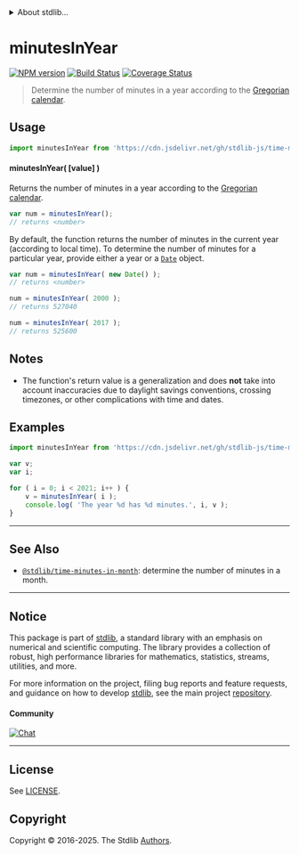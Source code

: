 <!--

@license Apache-2.0

Copyright (c) 2018 The Stdlib Authors.

Licensed under the Apache License, Version 2.0 (the "License");
you may not use this file except in compliance with the License.
You may obtain a copy of the License at

   http://www.apache.org/licenses/LICENSE-2.0

Unless required by applicable law or agreed to in writing, software
distributed under the License is distributed on an "AS IS" BASIS,
WITHOUT WARRANTIES OR CONDITIONS OF ANY KIND, either express or implied.
See the License for the specific language governing permissions and
limitations under the License.

-->


<details>
  <summary>
    About stdlib...
  </summary>
  <p>We believe in a future in which the web is a preferred environment for numerical computation. To help realize this future, we've built stdlib. stdlib is a standard library, with an emphasis on numerical and scientific computation, written in JavaScript (and C) for execution in browsers and in Node.js.</p>
  <p>The library is fully decomposable, being architected in such a way that you can swap out and mix and match APIs and functionality to cater to your exact preferences and use cases.</p>
  <p>When you use stdlib, you can be absolutely certain that you are using the most thorough, rigorous, well-written, studied, documented, tested, measured, and high-quality code out there.</p>
  <p>To join us in bringing numerical computing to the web, get started by checking us out on <a href="https://github.com/stdlib-js/stdlib">GitHub</a>, and please consider <a href="https://opencollective.com/stdlib">financially supporting stdlib</a>. We greatly appreciate your continued support!</p>
</details>

# minutesInYear

[![NPM version][npm-image]][npm-url] [![Build Status][test-image]][test-url] [![Coverage Status][coverage-image]][coverage-url] <!-- [![dependencies][dependencies-image]][dependencies-url] -->

> Determine the number of minutes in a year according to the [Gregorian calendar][gregorian-calendar].



<section class="usage">

## Usage

```javascript
import minutesInYear from 'https://cdn.jsdelivr.net/gh/stdlib-js/time-minutes-in-year@deno/mod.js';
```

#### minutesInYear( \[value] )

Returns the number of minutes in a year according to the [Gregorian calendar][gregorian-calendar].

```javascript
var num = minutesInYear();
// returns <number>
```

By default, the function returns the number of minutes in the current year (according to local time). To determine the number of minutes for a particular year, provide either a year or a [`Date`][date-object] object.

```javascript
var num = minutesInYear( new Date() );
// returns <number>

num = minutesInYear( 2000 );
// returns 527040

num = minutesInYear( 2017 );
// returns 525600
```

</section>

<!-- /.usage -->

<section class="notes">

## Notes

-   The function's return value is a generalization and does **not** take into account inaccuracies due to daylight savings conventions, crossing timezones, or other complications with time and dates. 

</section>

<!-- /.notes -->

<section class="examples">

## Examples

<!-- eslint no-undef: "error" -->

```javascript
import minutesInYear from 'https://cdn.jsdelivr.net/gh/stdlib-js/time-minutes-in-year@deno/mod.js';

var v;
var i;

for ( i = 0; i < 2021; i++ ) {
    v = minutesInYear( i );
    console.log( 'The year %d has %d minutes.', i, v );
}
```

</section>

<!-- /.examples -->



<!-- Section for related `stdlib` packages. Do not manually edit this section, as it is automatically populated. -->

<section class="related">

* * *

## See Also

-   <span class="package-name">[`@stdlib/time-minutes-in-month`][@stdlib/time/minutes-in-month]</span><span class="delimiter">: </span><span class="description">determine the number of minutes in a month.</span>

</section>

<!-- /.related -->

<!-- Section for all links. Make sure to keep an empty line after the `section` element and another before the `/section` close. -->


<section class="main-repo" >

* * *

## Notice

This package is part of [stdlib][stdlib], a standard library with an emphasis on numerical and scientific computing. The library provides a collection of robust, high performance libraries for mathematics, statistics, streams, utilities, and more.

For more information on the project, filing bug reports and feature requests, and guidance on how to develop [stdlib][stdlib], see the main project [repository][stdlib].

#### Community

[![Chat][chat-image]][chat-url]

---

## License

See [LICENSE][stdlib-license].


## Copyright

Copyright &copy; 2016-2025. The Stdlib [Authors][stdlib-authors].

</section>

<!-- /.stdlib -->

<!-- Section for all links. Make sure to keep an empty line after the `section` element and another before the `/section` close. -->

<section class="links">

[npm-image]: http://img.shields.io/npm/v/@stdlib/time-minutes-in-year.svg
[npm-url]: https://npmjs.org/package/@stdlib/time-minutes-in-year

[test-image]: https://github.com/stdlib-js/time-minutes-in-year/actions/workflows/test.yml/badge.svg?branch=main
[test-url]: https://github.com/stdlib-js/time-minutes-in-year/actions/workflows/test.yml?query=branch:main

[coverage-image]: https://img.shields.io/codecov/c/github/stdlib-js/time-minutes-in-year/main.svg
[coverage-url]: https://codecov.io/github/stdlib-js/time-minutes-in-year?branch=main

<!--

[dependencies-image]: https://img.shields.io/david/stdlib-js/time-minutes-in-year.svg
[dependencies-url]: https://david-dm.org/stdlib-js/time-minutes-in-year/main

-->

[chat-image]: https://img.shields.io/gitter/room/stdlib-js/stdlib.svg
[chat-url]: https://app.gitter.im/#/room/#stdlib-js_stdlib:gitter.im

[stdlib]: https://github.com/stdlib-js/stdlib

[stdlib-authors]: https://github.com/stdlib-js/stdlib/graphs/contributors

[cli-section]: https://github.com/stdlib-js/time-minutes-in-year#cli
[cli-url]: https://github.com/stdlib-js/time-minutes-in-year/tree/cli
[@stdlib/time-minutes-in-year]: https://github.com/stdlib-js/time-minutes-in-year/tree/main

[umd]: https://github.com/umdjs/umd
[es-module]: https://developer.mozilla.org/en-US/docs/Web/JavaScript/Guide/Modules

[deno-url]: https://github.com/stdlib-js/time-minutes-in-year/tree/deno
[deno-readme]: https://github.com/stdlib-js/time-minutes-in-year/blob/deno/README.md
[umd-url]: https://github.com/stdlib-js/time-minutes-in-year/tree/umd
[umd-readme]: https://github.com/stdlib-js/time-minutes-in-year/blob/umd/README.md
[esm-url]: https://github.com/stdlib-js/time-minutes-in-year/tree/esm
[esm-readme]: https://github.com/stdlib-js/time-minutes-in-year/blob/esm/README.md
[branches-url]: https://github.com/stdlib-js/time-minutes-in-year/blob/main/branches.md

[stdlib-license]: https://raw.githubusercontent.com/stdlib-js/time-minutes-in-year/main/LICENSE

[gregorian-calendar]: https://en.wikipedia.org/wiki/Gregorian_calendar

[date-object]: https://developer.mozilla.org/en-US/docs/Web/JavaScript/Reference/Global_Objects/Date

<!-- <related-links> -->

[@stdlib/time/minutes-in-month]: https://github.com/stdlib-js/time-minutes-in-month/tree/deno

<!-- </related-links> -->

</section>

<!-- /.links -->
